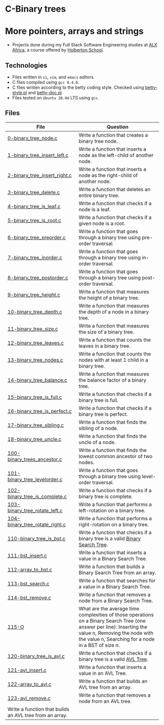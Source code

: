 # C-Binary trees

# More pointers, arrays and strings

- Projects done during my Full Stack Software Engineering studies at [ALX Africa](https://www.alxafrica.com/software-engineering-2022/), a course offered by [Holberton School](https://www.holbertonschool.com/).

## Technologies
- Files written in ```vi```, ```vim```, and ```emacs``` editors. 
- C files compiled using ```gcc 9.4.0```.
- C files wriiten according to the betty coding style. Checked using [betty-style.pl](https://github.com/holbertonschool/Betty/blob/master/betty-style.pl) and [betty-doc.pl](https://github.com/holbertonschool/Betty/blob/master/betty-doc.pl).
- Files tested on ```Ubuntu 20.04``` LTS using ```gcc```.

## Files

| File  | Question |
|-------|----------|
|[0-binary_tree_node.c](0-binary_tree_node.c)|Write a function that creates a binary tree node.|
|[1-binary_tree_insert_left.c](1-binary_tree_insert_left.c)|Write a function that inserts a node as the left-child of another node.|
|[2-binary_tree_insert_right.c](2-binary_tree_insert_right.c)|Write a function that inserts a node as the right-child of another node.|
|[3-binary_tree_delete.c](3-binary_tree_delete.c)|Write a function that deletes an entire binary tree.|
|[4-binary_tree_is_leaf.c](4-binary_tree_is_leaf.c)|Write a function that checks if a node is a leaf.|
|[5-binary_tree_is_root.c](5-binary_tree_is_root.c)|Write a function that checks if a given node is a root.|
|[6-binary_tree_preorder.c](6-binary_tree_preorder.c)|Write a function that goes through a binary tree using pre-order traversal.|
|[7-binary_tree_inorder.c](7-binary_tree_inorder.c)|Write a function that goes through a binary tree using in-order traversal.|
|[8-binary_tree_postorder.c](8-binary_tree_postorder.c)|Write a function that goes through a binary tree using post-order traversal.|
|[9-binary_tree_height.c](9-binary_tree_height.c)|Write a function that measures the height of a binary tree.|
|[10-binary_tree_depth.c](10-binary_tree_depth.c)|Write a function that measures the depth of a node in a binary tree.|
|[11-binary_tree_size.c](11-binary_tree_size.c)|Write a function that measures the size of a binary tree.|
|[12-binary_tree_leaves.c](12-binary_tree_leaves.c)|Write a function that counts the leaves in a binary tree.|
|[13-binary_tree_nodes.c](13-binary_tree_nodes.c)|Write a function that counts the nodes with at least 1 child in a binary tree.|
|[14-binary_tree_balance.c](14-binary_tree_balance.c)|Write a function that measures the balance factor of a binary tree.|
|[15-binary_tree_is_full.c](15-binary_tree_is_full.c)|Write a function that checks if a binary tree is full.|
|[16-binary_tree_is_perfect.c](16-binary_tree_is_perfect.c)|Write a function that checks if a binary tree is perfect.|
|[17-binary_tree_sibling.c](17-binary_tree_sibling.c)|Write a function that finds the sibling of a node.|
|[18-binary_tree_uncle.c](18-binary_tree_uncle.c)|Write a function that finds the uncle of a node.|
|[100-binary_trees_ancestor.c](100-binary_trees_ancestor.c)|Write a function that finds the lowest common ancestor of two nodes.|
|[101-binary_tree_levelorder.c](101-binary_tree_levelorder.c)|Write a function that goes through a binary tree using level-order traversal.|
|[102-binary_tree_is_complete.c](102-binary_tree_is_complete.c)|Write a function that checks if a binary tree is complete.|
|[103-binary_tree_rotate_left.c](103-binary_tree_rotate_left.c)|Write a function that performs a left-rotation on a binary tree.|
|[104-binary_tree_rotate_right.c](104-binary_tree_rotate_right.c)|Write a function that performs a right-rotation on a binary tree.|
|[110-binary_tree_is_bst.c](110-binary_tree_is_bst.c)|Write a function that checks if a binary tree is a valid [Binary Search Tree](https://en.wikipedia.org/wiki/Binary_search_tree).|
|[111-bst_insert.c](111-bst_insert.c)|Write a function that inserts a value in a Binary Search Tree.|
|[112-array_to_bst.c](112-array_to_bst.c)|Write a function that builds a Binary Search Tree from an array.|
|[113-bst_search.c](113-bst_search.c)|Write a function that searches for a value in a Binary Search Tree.|
|[114-bst_remove.c](114-bst_remove.c)|Write a function that removes a node from a Binary Search Tree.|
|[115-O](115-O)|What are the average time complexities of those operations on a Binary Search Tree (one answer per line): Inserting the value n, Removing the node with the value n, Searching for a node in a BST of size n.|
|[120-binary_tree_is_avl.c](120-binary_tree_is_avl.c)| Write a function that checks if a binary tree is a valid [AVL Tree](https://en.wikipedia.org/wiki/AVL_tree).|
|[121-avl_insert.c](121-avl_insert.c)|Write a function that inserts a value in an AVL Tree.|
|[122-array_to_avl.c](122-array_to_avl.c)|Write a function that builds an AVL tree from an array.|
|[123-avl_remove.c](123-avl_remove.c)|Write a function that removes a node from an AVL tree.|
Write a function that builds an AVL tree from an array.|



